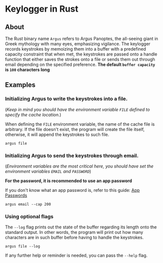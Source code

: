 # Keylogger in Rust

## About
The Rust binary name `Argus` refers to Argus Panoptes, the all-seeing giant in Greek mythology with many eyes, emphasizing vigilance. The keylogger records keystrokes by memoizing them into a buffer with a predefined capacity constraint that when met, the keystrokes are passed onto a handle function that either saves the strokes onto a file or sends them out through email depending on the specified preference. **The default `buffer capacity` is `100` characters long**

## Examples
### Initializing Argus to write the keystrokes into a file.

(*Keep in mind you should have the environment variable `FILE` defined to specify the cache location.*)

When defining the `FILE` environment variable, the name of the cache file is arbitrary. If the file doesn't exist, the program will create the file itself, otherwise, it will append the keystrokes to such file.
```console
argus file
```

### Initializing Argus to send the keystrokes through email.

(*Environment variables are the most critical here, you should have set the environment variables `EMAIL` and `PASSWORD`*)

**For the password, it is recommended to use an app password**

If you don't know what an app password is, refer to this guide: [App Passwords](https://docs.saleshandy.com/en/articles/8064495-app-password-what-why-and-how-to-set-it-up)
```console
argus email --cap 200
```

### Using optional flags

The `--log` flag prints out the state of the buffer regarding its length onto the standard output.
In other words, the program will print out how many characters are in such buffer
before having to handle the keystrokes.

```console
argus file --log
```

If any further help or reminder is needed, you can pass the `--help` flag.
